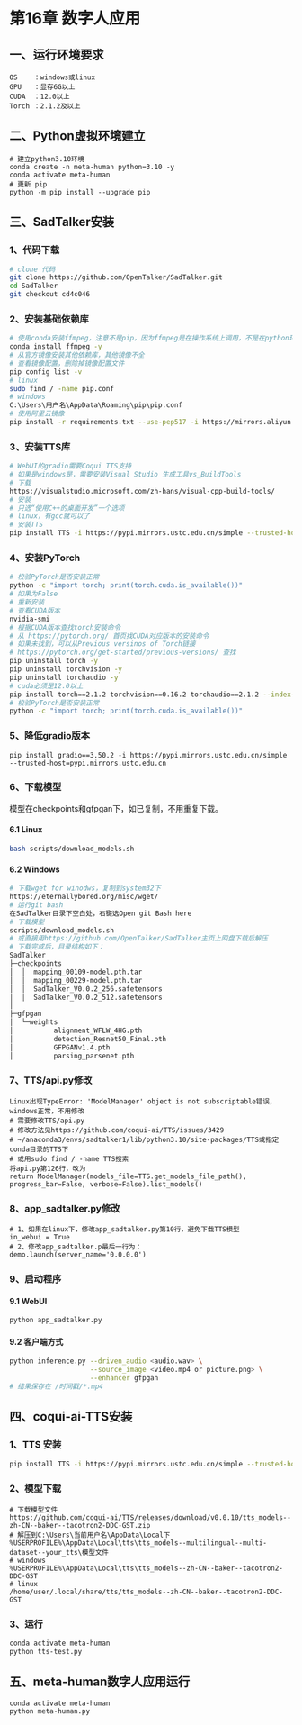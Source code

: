 # 第16章 数字人应用

## 一、运行环境要求

```shell
OS    ：windows或linux
GPU   ：显存6G以上
CUDA  ：12.0以上
Torch ：2.1.2及以上
```

## 二、Python虚拟环境建立

```shell
# 建立python3.10环境
conda create -n meta-human python=3.10 -y
conda activate meta-human
# 更新 pip
python -m pip install --upgrade pip
```

## 三、SadTalker安装

### 1、代码下载

```bash
# clone 代码
git clone https://github.com/OpenTalker/SadTalker.git
cd SadTalker
git checkout cd4c046
```


### 2、安装基础依赖库

```bash
# 使用conda安装ffmpeg，注意不是pip，因为ffmpeg是在操作系统上调用，不是在python环境里
conda install ffmpeg -y
# 从官方镜像安装其他依赖库，其他镜像不全
# 查看镜像配置，删除掉镜像配置文件
pip config list -v
# linux
sudo find / -name pip.conf
# windows 
C:\Users\用户名\AppData\Roaming\pip\pip.conf
# 使用阿里云镜像
pip install -r requirements.txt --use-pep517 -i https://mirrors.aliyun.com/pypi/simple/
```

### 3、安装TTS库

```bash
# WebUI的gradio需要Coqui TTS支持
# 如果是windows是，需要安装Visual Studio 生成工具vs_BuildTools
# 下载
https://visualstudio.microsoft.com/zh-hans/visual-cpp-build-tools/
# 安装
# 只选“使用C++的桌面开发”一个选项
# linux，有gcc就可以了
# 安装TTS
pip install TTS -i https://pypi.mirrors.ustc.edu.cn/simple --trusted-host=pypi.mirrors.ustc.edu.cn
```

### 4、安装PyTorch

```bash
# 校验PyTorch是否安装正常
python -c "import torch; print(torch.cuda.is_available())"
# 如果为False
# 重新安装
# 查看CUDA版本
nvidia-smi
# 根据CUDA版本查找torch安装命令
# 从 https://pytorch.org/ 首页找CUDA对应版本的安装命令
# 如果未找到，可以从Previous versinos of Torch链接
# https://pytorch.org/get-started/previous-versions/ 查找
pip uninstall torch -y
pip uninstall torchvision -y
pip uninstall torchaudio -y
# cuda必须是12.0以上
pip install torch==2.1.2 torchvision==0.16.2 torchaudio==2.1.2 --index-url https://download.pytorch.org/whl/cu121
# 校验PyTorch是否安装正常
python -c "import torch; print(torch.cuda.is_available())"
```

### 5、降低gradio版本

```shell
pip install gradio==3.50.2 -i https://pypi.mirrors.ustc.edu.cn/simple --trusted-host=pypi.mirrors.ustc.edu.cn
```

### 6、下载模型

模型在checkpoints和gfpgan下，如已复制，不用重复下载。

#### 6.1 Linux

```bash
bash scripts/download_models.sh
```

#### 6.2 Windows

```bash
# 下载wget for winodws，复制到system32下
https://eternallybored.org/misc/wget/
# 运行git bash
在SadTalker目录下空白处，右键选Open git Bash here
# 下载模型
scripts/download_models.sh
# 或直接用https://github.com/OpenTalker/SadTalker主页上网盘下载后解压
# 下载完成后，目录结构如下：
SadTalker
├─checkpoints
│  │  mapping_00109-model.pth.tar
│  │  mapping_00229-model.pth.tar
│  │  SadTalker_V0.0.2_256.safetensors
│  │  SadTalker_V0.0.2_512.safetensors
│
├─gfpgan
│  └─weights
│          alignment_WFLW_4HG.pth
│          detection_Resnet50_Final.pth
│          GFPGANv1.4.pth
│          parsing_parsenet.pth
```

### 7、TTS/api.py修改

```shell
Linux出现TypeError: 'ModelManager' object is not subscriptable错误，windows正常，不用修改
# 需要修改TTS/api.py
# 修改方法见https://github.com/coqui-ai/TTS/issues/3429
# ~/anaconda3/envs/sadtalker1/lib/python3.10/site-packages/TTS或指定conda目录的TTS下
# 或用sudo find / -name TTS搜索
将api.py第126行，改为
return ModelManager(models_file=TTS.get_models_file_path(), progress_bar=False, verbose=False).list_models()
```

### 8、app_sadtalker.py修改

```shell
# 1、如果在linux下，修改app_sadtalker.py第10行，避免下载TTS模型
in_webui = True
# 2、修改app_sadtalker.p最后一行为：
demo.launch(server_name='0.0.0.0')
```

### 9、启动程序

#### 9.1 WebUI

```bash
python app_sadtalker.py
```

#### 9.2 客户端方式

```bash
python inference.py --driven_audio <audio.wav> \
                    --source_image <video.mp4 or picture.png> \
                    --enhancer gfpgan
# 结果保存在 /时间戳/*.mp4
```

## 四、coqui-ai-TTS安装

### 1、TTS 安装

```bash
pip install TTS -i https://pypi.mirrors.ustc.edu.cn/simple --trusted-host=pypi.mirrors.ustc.edu.cn
```

### 2、模型下载

```shell
# 下载模型文件
https://github.com/coqui-ai/TTS/releases/download/v0.0.10/tts_models--zh-CN--baker--tacotron2-DDC-GST.zip
# 解压到C:\Users\当前用户名\AppData\Local下
%USERPROFILE%\AppData\Local\tts\tts_models--multilingual--multi-dataset--your_tts\模型文件
# windows
%USERPROFILE%\AppData\Local\tts\tts_models--zh-CN--baker--tacotron2-DDC-GST
# linux
/home/user/.local/share/tts/tts_models--zh-CN--baker--tacotron2-DDC-GST
```

### 3、运行

```bash
conda activate meta-human
python tts-test.py
```

## 五、meta-human数字人应用运行

```shell
conda activate meta-human
python meta-human.py
```

